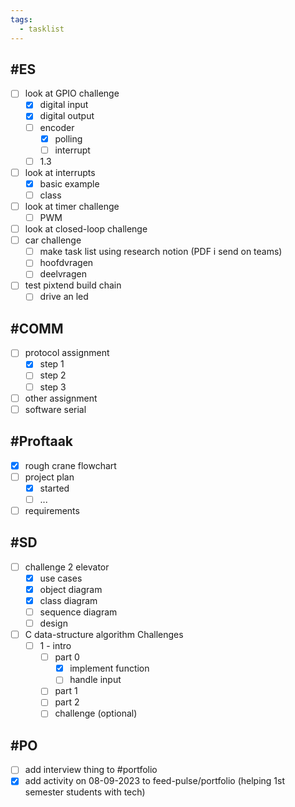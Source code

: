 ```yaml
---
tags:
  - tasklist
---
```

## #ES

- [ ] look at GPIO challenge
	- [x] digital input
	- [x] digital output
	- [ ] encoder
		- [x] polling
		- [ ] interrupt
	- [ ] 1.3
- [ ] look at interrupts
	- [x] basic example
	- [ ] class
- [ ] look at timer challenge
	- [ ] PWM
- [ ] look at closed-loop challenge
- [ ] car challenge
	- [ ] make task list using research notion (PDF i send on teams)
	- [ ] hoofdvragen
	- [ ] deelvragen
- [ ] test pixtend build chain
	- [ ] drive an led

## #COMM

- [ ] protocol assignment
	- [x] step 1
	- [ ] step 2
	- [ ] step 3
- [ ] other assignment
- [ ] software serial

## #Proftaak

- [x] rough crane flowchart
- [ ] project plan
	- [x] started
	- [ ] ...
- [ ] requirements

## #SD

- [ ] challenge 2 elevator
	- [x] use cases
	- [x] object diagram
	- [x] class diagram
	- [ ] sequence diagram
	- [ ] design
- [ ] C data-structure algorithm Challenges
	- [ ] 1 - intro
		- [ ] part 0
			- [x] implement function
			- [ ] handle input
		- [ ] part 1
		- [ ] part 2
		- [ ] challenge (optional)

## #PO

- [ ] add interview thing to #portfolio
- [x] add activity on 08-09-2023 to feed-pulse/portfolio (helping 1st semester students with tech)
